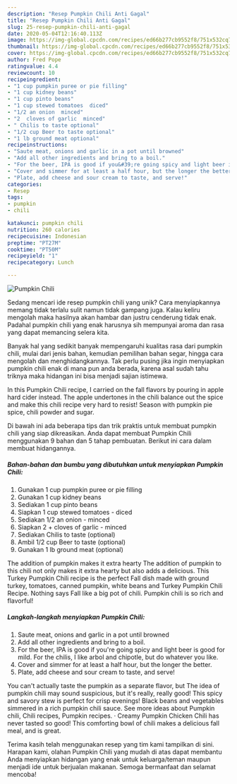 ```yaml
---
description: "Resep Pumpkin Chili Anti Gagal"
title: "Resep Pumpkin Chili Anti Gagal"
slug: 25-resep-pumpkin-chili-anti-gagal
date: 2020-05-04T12:16:40.113Z
image: https://img-global.cpcdn.com/recipes/ed66b277cb9552f8/751x532cq70/pumpkin-chili-recipe-main-photo.jpg
thumbnail: https://img-global.cpcdn.com/recipes/ed66b277cb9552f8/751x532cq70/pumpkin-chili-recipe-main-photo.jpg
cover: https://img-global.cpcdn.com/recipes/ed66b277cb9552f8/751x532cq70/pumpkin-chili-recipe-main-photo.jpg
author: Fred Pope
ratingvalue: 4.4
reviewcount: 10
recipeingredient:
- "1 cup pumpkin puree or pie filling"
- "1 cup kidney beans"
- "1 cup pinto beans"
- "1 cup stewed tomatoes  diced"
- "1/2 an onion  minced"
- "2  cloves of garlic  minced"
- " Chilis to taste optional"
- "1/2 cup Beer to taste optional"
- "1 lb ground meat optional"
recipeinstructions:
- "Saute meat, onions and garlic in a pot until browned"
- "Add all other ingredients and bring to a boil."
- "For the beer, IPA is good if you&#39;re going spicy and light beer is good for mild. For the chilis, I like arbol and chipotle, but do whatever you like."
- "Cover and simmer for at least a half hour, but the longer the better."
- "Plate, add cheese and sour cream to taste, and serve!"
categories:
- Resep
tags:
- pumpkin
- chili

katakunci: pumpkin chili 
nutrition: 260 calories
recipecuisine: Indonesian
preptime: "PT27M"
cooktime: "PT50M"
recipeyield: "1"
recipecategory: Lunch

---
```



![Pumpkin Chili](https://img-global.cpcdn.com/recipes/ed66b277cb9552f8/751x532cq70/pumpkin-chili-recipe-main-photo.jpg)

Sedang mencari ide resep pumpkin chili yang unik? Cara menyiapkannya memang tidak terlalu sulit namun tidak gampang juga. Kalau keliru mengolah maka hasilnya akan hambar dan justru cenderung tidak enak. Padahal pumpkin chili yang enak harusnya sih mempunyai aroma dan rasa yang dapat memancing selera kita.

Banyak hal yang sedikit banyak mempengaruhi kualitas rasa dari pumpkin chili, mulai dari jenis bahan, kemudian pemilihan bahan segar, hingga cara mengolah dan menghidangkannya. Tak perlu pusing jika ingin menyiapkan pumpkin chili enak di mana pun anda berada, karena asal sudah tahu triknya maka hidangan ini bisa menjadi sajian istimewa.

In this Pumpkin Chili recipe, I carried on the fall flavors by pouring in apple hard cider instead. The apple undertones in the chili balance out the spice and make this chili recipe very hard to resist! Season with pumpkin pie spice, chili powder and sugar.


Di bawah ini ada beberapa tips dan trik praktis untuk membuat pumpkin chili yang siap dikreasikan. Anda dapat membuat Pumpkin Chili menggunakan 9 bahan dan 5 tahap pembuatan. Berikut ini cara dalam membuat hidangannya.

<!--inarticleads1-->

##### Bahan-bahan dan bumbu yang dibutuhkan untuk menyiapkan Pumpkin Chili:

1. Gunakan 1 cup pumpkin puree or pie filling
1. Gunakan 1 cup kidney beans
1. Sediakan 1 cup pinto beans
1. Siapkan 1 cup stewed tomatoes - diced
1. Sediakan 1/2 an onion - minced
1. Siapkan 2 + cloves of garlic - minced
1. Sediakan  Chilis to taste (optional)
1. Ambil 1/2 cup Beer to taste (optional)
1. Gunakan 1 lb ground meat (optional)


The addition of pumpkin makes it extra hearty The addition of pumpkin to this chili not only makes it extra hearty but also adds a delicious. This Turkey Pumpkin Chili recipe is the perfect Fall dish made with ground turkey, tomatoes, canned pumpkin, white beans and Turkey Pumpkin Chili Recipe. Nothing says Fall like a big pot of chili. Pumpkin chili is so rich and flavorful! 

<!--inarticleads2-->

##### Langkah-langkah menyiapkan Pumpkin Chili:

1. Saute meat, onions and garlic in a pot until browned
1. Add all other ingredients and bring to a boil.
1. For the beer, IPA is good if you&#39;re going spicy and light beer is good for mild. For the chilis, I like arbol and chipotle, but do whatever you like.
1. Cover and simmer for at least a half hour, but the longer the better.
1. Plate, add cheese and sour cream to taste, and serve!


You can&#39;t actually taste the pumpkin as a separate flavor, but The idea of pumpkin chili may sound suspicious, but it&#39;s really, really good! This spicy and savory stew is perfect for crisp evenings! Black beans and vegetables simmered in a rich pumpkin chili sauce. See more ideas about Pumpkin chili, Chili recipes, Pumpkin recipes. · Creamy Pumpkin Chicken Chili has never tasted so good! This comforting bowl of chili makes a delicious fall meal, and is great. 

Terima kasih telah menggunakan resep yang tim kami tampilkan di sini. Harapan kami, olahan Pumpkin Chili yang mudah di atas dapat membantu Anda menyiapkan hidangan yang enak untuk keluarga/teman maupun menjadi ide untuk berjualan makanan. Semoga bermanfaat dan selamat mencoba!
